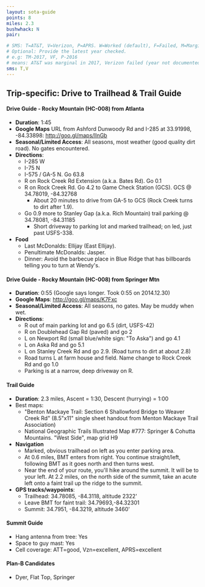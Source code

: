 ```yaml
---
layout: sota-guide
points: 8
miles: 2.3
bushwhack: N
pair: 

# SMS: T=AT&T, V=Verizon, P=APRS. W=Worked (default), F=Failed, M=Marginal (some failed).
# Optional: Provide the latest year checked.
# e.g: TM-2017, VF, P-2016
# means: AT&T was marginal in 2017, Verizon failed (year not documented), APRS worked in 2016.
sms: T,V
---
```

Trip-specific: Drive to Trailhead & Trail Guide
--------------------------------------------------------
#### Drive Guide - Rocky Mountain (HC-008) from Atlanta

* **Duration**: 1:45
* **Google Maps** URL from Ashford Dunwoody Rd and I-285 at 33.91998, -84.33898: http://goo.gl/maps/llnGb
* **Seasonal/Limited Access**: All seasons, most weather (good quality dirt road).  No gates encountered.
* **Directions**:
    * I-285 W
    * I-75 N
    * I-575 / GA-5 N.  Go 63.8
    * R on Rock Creek Rd Extension (a.k.a. Bates Rd).  Go 0.1
    * R on Rock Creek Rd.  Go 4.2 to Game Check Station (GCS).  GCS @ 34.78019, -84.32768
        * About 20 minutes to drive from GA-5 to GCS (Rock Creek turns to dirt after 1.9).
    * Go 0.9 more to Stanley Gap (a.k.a. Rich Mountain) trail parking @ 34.78081, -84.31185
        * Short driveway to parking lot and marked trailhead; on led, just past USFS-338.
* **Food**
    * Last McDonalds: Ellijay (East Ellijay). 
    * Penultimate McDonalds: Jasper.
    * Dinner: Avoid the barbecue place in Blue Ridge that has billboards telling you to turn at Wendy's. 
    
####  Drive Guide - Rocky Mountain (HC-008) from Springer Mtn

* **Duration**: 0:55 (Google says longer.  Took 0:55 on 2014.12.30)
* **Google Maps**: http://goo.gl/maps/K7Fxc
* **Seasonal/Limited Access**: All seasons, no gates.  May be muddy when wet.
* **Directions**:
    * R out of main parking lot and go 6.5 (dirt, USFS-42)
    * R on Doublehead Gap Rd (paved) and go 2
    * L on Newport Rd (small blue/white sign: "To Aska") and go 4.1
    * L on Aska Rd and go 5.1
    * L on Stanley Creek Rd and go 2.9.  (Road turns to dirt at about 2.8)
    * Road turns L at farm house and field.  Name change to Rock Creek Rd and go 1.0
    * Parking is at a narrow, deep driveway on R.
            
#### Trail Guide

* **Duration**: 2.3 miles, Ascent = 1:30, Descent (hurrying) = 1:00
* Best maps:
    * "Benton Mackaye Trail: Section 6 Shallowford Bridge to Weaver Creek Rd" (8.5"x11" single sheet handout from Menton Mackaye Trail Association)
    * National Geographic Trails Illustrated Map #777: Springer & Cohutta Mountains.  "West Side", map grid H9
* **Navigation**
    * Marked, obvious trailhead on left as you enter parking area.
    * At 0.6 miles, BMT enters from right. You continue straight/left, following BMT as it goes north and then turns west.
    * Near the end of your route, you'll hike around the summit.  It will be to your left.  At 2.2 miles, on the north side of the summit, take an acute left onto a faint trail up the ridge to the summit.
* **GPS tracks/waypoints**:
    * Trailhead: 34.78085, -84.3118, altitude 2322'
    * Leave BMT for faint trail: 34.79693,-84.32301
    * Summit: 34.7951, -84.3219, altitude 3460'

#### Summit Guide

* Hang antenna from tree: Yes
* Space to guy mast: Yes
* Cell coverage: ATT=good, Vzn=excellent, APRS=excellent

#### Plan-B Candidates

* Dyer, Flat Top, Springer
